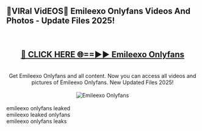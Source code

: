 <h2>🔴VIRal VidEOS🔴 Emileexo Onlyfans Videos And Photos - Update Files 2025!</h2>
<br>
<div align="center">
<h2><a href="https://virallinks.top/odZfE0" rel="nofollow">🔴 CLICK HERE 🌐==►► Emileexo Onlyfans</a></h2>
<br>
Get Emileexo Onlyfans and all content. Now you can access all videos and pictures of Emileexo Onlyfans. New Updated Files 2025!
<br>
<br>
<a href="https://virallinks.top/odZfE0" rel="nofollow" data-target="animated-image.originalLink"><img src="https://i.imgur.com/dJHk4Zq.gif)" alt="Emileexo Onlyfans" style="max-width: 100%; display: inline-block;" data-target="animated-image.originalImage"></a>
</div>
<br>
emileexo onlyfans leaked<br>
emileexo leaked onlyfans<br>
emileexo onlyfans leaks